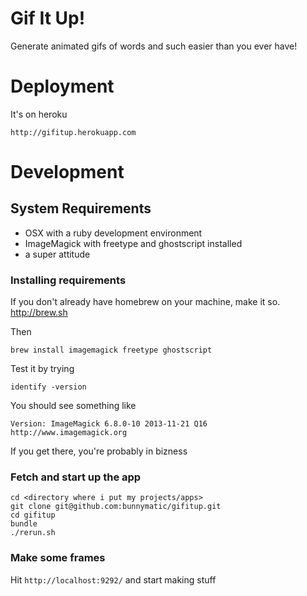 # Gif It Up!

Generate animated gifs of words and such easier than you ever have!

# Deployment

It's on heroku

    http://gifitup.herokuapp.com


# Development

## System Requirements

* OSX with a ruby development environment
* ImageMagick with freetype and ghostscript installed
* a super attitude

### Installing requirements

If you don't already have homebrew on your machine, make it so.  http://brew.sh

Then

    brew install imagemagick freetype ghostscript

Test it by trying

    identify -version

You should see something like 

    Version: ImageMagick 6.8.0-10 2013-11-21 Q16 http://www.imagemagick.org

If you get there, you're probably in bizness

### Fetch and start up the app


    cd <directory where i put my projects/apps>
    git clone git@github.com:bunnymatic/gifitup.git
    cd gifitup
    bundle
    ./rerun.sh

### Make some frames

Hit `http://localhost:9292/` and start making stuff

    
